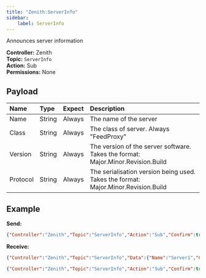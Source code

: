 ```yaml
---
title: "Zenith:ServerInfo"
sidebar:
    label: ServerInfo
---
```


Announces server information

**Controller:** Zenith\
**Topic:** `ServerInfo`\
**Action:** Sub\
**Permissions:** None

## Payload

| Name                | Type   | Expect   | Description |
| :-----------------  | :----- | :------- | :--- |
| Name | String | Always | The name of the server |
| Class | String | Always | The class of server. Always "FeedProxy" |
| Version | String | Always | The version of the server software. Takes the format: Major.Minor.Revision.Build |
| Protocol | String | Always | The serialisation version being used. Takes the format: Major.Minor.Revision.Build |

## Example

**Send:**
```json
{"Controller":"Zenith","Topic":"ServerInfo","Action":"Sub","Confirm":true}
```

**Receive:**
```json
{"Controller":"Zenith","Topic":"ServerInfo","Data":{"Name":"Server1","Class":"FeedProxy","Version":"1.2.3456.78901","Protocol":"1.2"}}
```
```json
{"Controller":"Zenith","Topic":"ServerInfo","Action":"Sub","Confirm":true}
```
